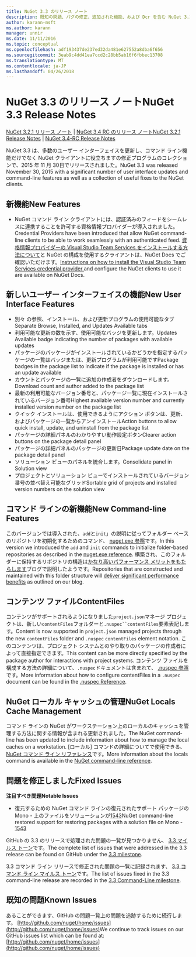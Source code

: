 ```yaml
---
title: NuGet 3.3 のリリース ノート
description: 既知の問題、バグの修正、追加された機能、および Dcr を含む NuGet 3.3 のリリース ノートです。
author: karann-msft
ms.author: karann
manager: unnir
ms.date: 11/11/2016
ms.topic: conceptual
ms.openlocfilehash: adf193437de237ed32da481e627552a8dba6f656
ms.sourcegitcommit: 3eab9c4dd41ea7ccd2c28bb5ab16f6fbbec13708
ms.translationtype: MT
ms.contentlocale: ja-JP
ms.lasthandoff: 04/26/2018
---
```

# <a name="nuget-33-release-notes"></a><span data-ttu-id="a4929-103">NuGet 3.3 のリリース ノート</span><span class="sxs-lookup"><span data-stu-id="a4929-103">NuGet 3.3 Release Notes</span></span>

<span data-ttu-id="a4929-104">[NuGet 3.2.1 リリース ノート](../release-notes/nuget-3.2.1.md) | [NuGet 3.4 RC のリリース ノート](../release-notes/nuget-3.4-RC.md)</span><span class="sxs-lookup"><span data-stu-id="a4929-104">[NuGet 3.2.1 Release Notes](../release-notes/nuget-3.2.1.md) | [NuGet 3.4-RC Release Notes](../release-notes/nuget-3.4-RC.md)</span></span>

<span data-ttu-id="a4929-105">NuGet 3.3 は、多数のユーザー インターフェイスを更新し、コマンド ライン機能だけでなく NuGet クライアントに役立ちますの修正プログラムのコレクションで、2015 年 11 月 30日でリリースされました。</span><span class="sxs-lookup"><span data-stu-id="a4929-105">NuGet 3.3 was released November 30, 2015 with a significant number of user interface updates and command-line features as well as a collection of useful fixes to the NuGet clients.</span></span>

## <a name="new-features"></a><span data-ttu-id="a4929-106">新機能</span><span class="sxs-lookup"><span data-stu-id="a4929-106">New Features</span></span>

* <span data-ttu-id="a4929-107">NuGet コマンド ライン クライアントには、認証済みのフィードをシームレスに連携することを許可する資格情報プロバイダーが導入されました。</span><span class="sxs-lookup"><span data-stu-id="a4929-107">Credential Providers have been introduced that allow NuGet command-line clients to be able to work seamlessly with an authenticated feed.</span></span> <span data-ttu-id="a4929-108">[資格情報プロバイダーの Visual Studio Team Services をインストールする方法について](../api/nuget-exe-credential-providers.md)と NuGet の構成を使用するクライアントは、NuGet Docs でご確認いただけます。</span><span class="sxs-lookup"><span data-stu-id="a4929-108">[Instructions on how to install the Visual Studio Team Services credential provider ](../api/nuget-exe-credential-providers.md) and configure the NuGet clients to use it are available on NuGet Docs.</span></span>

## <a name="new-user-interface-features"></a><span data-ttu-id="a4929-109">新しいユーザー インターフェイスの機能</span><span class="sxs-lookup"><span data-stu-id="a4929-109">New User Interface Features</span></span>

* <span data-ttu-id="a4929-110">別々 の参照、インストール、および更新プログラムの使用可能なタブ</span><span class="sxs-lookup"><span data-stu-id="a4929-110">Separate Browse, Installed, and Updates Available tabs</span></span>
* <span data-ttu-id="a4929-111">利用可能な更新の数を示す、使用可能なバッジを更新します。</span><span class="sxs-lookup"><span data-stu-id="a4929-111">Updates Available badge indicating the number of packages with available updates</span></span>
* <span data-ttu-id="a4929-112">パッケージのパッケージがインストールされているかどうかを指定するパッケージの一覧はバッジまたは、更新プログラムが利用可能です</span><span class="sxs-lookup"><span data-stu-id="a4929-112">Package badges in the package list to indicate if the package is installed or has an update available</span></span>
* <span data-ttu-id="a4929-113">カウントとパッケージの一覧に追加の作成者をダウンロードします。</span><span class="sxs-lookup"><span data-stu-id="a4929-113">Download count and author added to the package list</span></span>
* <span data-ttu-id="a4929-114">最新の利用可能なバージョン番号と、パッケージ一覧に現在インストールされているバージョン番号</span><span class="sxs-lookup"><span data-stu-id="a4929-114">Highest available version number and currently installed version number on the package list</span></span>
* <span data-ttu-id="a4929-115">クイック インストールは、使用できるようにアクション ボタンは、更新、およびパッケージの一覧からアンインストール</span><span class="sxs-lookup"><span data-stu-id="a4929-115">Action buttons to allow quick install, update, and uninstall from the package list</span></span>
* <span data-ttu-id="a4929-116">パッケージの詳細パネルのわかりやすい動作設定ボタン</span><span class="sxs-lookup"><span data-stu-id="a4929-116">Clearer action buttons on the package detail panel</span></span>
* <span data-ttu-id="a4929-117">パッケージの詳細パネルのパッケージの更新日</span><span class="sxs-lookup"><span data-stu-id="a4929-117">Package update date on the package detail panel</span></span>
* <span data-ttu-id="a4929-118">ソリューション ビューのパネルを統合します。</span><span class="sxs-lookup"><span data-stu-id="a4929-118">Consolidate panel in Solution view</span></span>
* <span data-ttu-id="a4929-119">プロジェクトとソリューション ビューでインストールされているバージョン番号の並べ替え可能なグリッド</span><span class="sxs-lookup"><span data-stu-id="a4929-119">Sortable grid of projects and installed version numbers on the solution view</span></span>

## <a name="new-command-line-features"></a><span data-ttu-id="a4929-120">コマンド ラインの新機能</span><span class="sxs-lookup"><span data-stu-id="a4929-120">New Command-line Features</span></span>

<span data-ttu-id="a4929-121">このバージョンでは導入された、`add`と`init`」の説明に従ってフォルダー ベースのリポジトリを初期化するためのコマンド、 [nuget.exe 参照](../tools/nuget-exe-cli-reference.md)です。</span><span class="sxs-lookup"><span data-stu-id="a4929-121">In this version we introduced the `add` and `init` commands to initialize folder-based repositories as described in the [nuget.exe reference](../tools/nuget-exe-cli-reference.md).</span></span> <span data-ttu-id="a4929-122">構築され、このフォルダーに保持するリポジトリの構造は[かなり高いパフォーマンス メリットをもたらします](http://blog.nuget.org/20150922/Accelerate-Package-Source.html)ブログで説明したようです。</span><span class="sxs-lookup"><span data-stu-id="a4929-122">Repositories that are constructed and maintained with this folder structure will [deliver significant performance benefits](http://blog.nuget.org/20150922/Accelerate-Package-Source.html) as outlined on our blog.</span></span>

## <a name="contentfiles"></a><span data-ttu-id="a4929-123">コンテンツ ファイル</span><span class="sxs-lookup"><span data-stu-id="a4929-123">ContentFiles</span></span>

<span data-ttu-id="a4929-124">コンテンツがサポートされるようになりました`project.json`マネージ プロジェクトは、新しい`contentFiles`フォルダーと`.nuspec``contentFiles`要素表記します。</span><span class="sxs-lookup"><span data-stu-id="a4929-124">Content is now supported in `project.json` managed projects through the new `contentFiles` folder and `.nuspec` `contentFiles` element notation.</span></span>  <span data-ttu-id="a4929-125">このコンテンツは、プロジェクト システムとのやり取りのパッケージの作成者によって直接指定できます。</span><span class="sxs-lookup"><span data-stu-id="a4929-125">This content can be more directly specified by the package author for interactions with project systems.</span></span>  <span data-ttu-id="a4929-126">コンテンツ ファイルを構成する方法の詳細について、`.nuspec`ドキュメントは含まれて、 [.nuspec 参照](../reference/nuspec.md)です。</span><span class="sxs-lookup"><span data-stu-id="a4929-126">More information about how to configure contentFiles in a `.nuspec` document can be found in the [.nuspec Reference](../reference/nuspec.md).</span></span>

## <a name="nuget-locals-cache-management"></a><span data-ttu-id="a4929-127">NuGet ローカル キャッシュの管理</span><span class="sxs-lookup"><span data-stu-id="a4929-127">NuGet Locals Cache Management</span></span>

<span data-ttu-id="a4929-128">コマンド ラインの NuGet がワークステーション上のローカルのキャッシュを管理する方法に関する情報が含まれる更新されました。</span><span class="sxs-lookup"><span data-stu-id="a4929-128">The NuGet command-line has been updated to include information about how to manage the local caches on a workstation.</span></span>  <span data-ttu-id="a4929-129">[ローカル] コマンドの詳細についてで使用できる、 [NuGet コマンド ライン リファレンス](../tools/cli-ref-locals.md)です。</span><span class="sxs-lookup"><span data-stu-id="a4929-129">More information about the locals command is available in the [NuGet command-line reference](../tools/cli-ref-locals.md).</span></span>

## <a name="fixed-issues"></a><span data-ttu-id="a4929-130">問題を修正しました</span><span class="sxs-lookup"><span data-stu-id="a4929-130">Fixed Issues</span></span>

<span data-ttu-id="a4929-131">**注目すべき問題**</span><span class="sxs-lookup"><span data-stu-id="a4929-131">**Notable Issues**</span></span>

* <span data-ttu-id="a4929-132">復元するための NuGet コマンド ラインの復元されたサポート パッケージの Mono - 上のファイルをソリューションが[1543](https://github.com/NuGet/Home/issues/1543)</span><span class="sxs-lookup"><span data-stu-id="a4929-132">NuGet command-line restored support for restoring packages with a solution file on Mono - [1543](https://github.com/NuGet/Home/issues/1543)</span></span>

<span data-ttu-id="a4929-133">GitHub の 3.3 のリリースで処理された問題の一覧が見つかりません、 [3.3 マイルス トーン](https://github.com/NuGet/Home/issues?q=is%3Aissue+milestone%3A3.3.0+is%3Aclosed)です。</span><span class="sxs-lookup"><span data-stu-id="a4929-133">The complete list of issues that were addressed in the 3.3 release can be found on GitHub under the [3.3 milestone](https://github.com/NuGet/Home/issues?q=is%3Aissue+milestone%3A3.3.0+is%3Aclosed).</span></span>

<span data-ttu-id="a4929-134">3.3 コマンド ライン リリースで修正された問題の一覧に記録されます、 [3.3 コマンド ライン マイルス トーン](https://github.com/NuGet/Home/issues?q=is%3Aissue+is%3Aclosed+milestone%3A3.3.0-commandline)です。</span><span class="sxs-lookup"><span data-stu-id="a4929-134">The list of issues fixed in the 3.3 command-line release are recorded in the [3.3 Command-Line milestone](https://github.com/NuGet/Home/issues?q=is%3Aissue+is%3Aclosed+milestone%3A3.3.0-commandline).</span></span>

## <a name="known-issues"></a><span data-ttu-id="a4929-135">既知の問題</span><span class="sxs-lookup"><span data-stu-id="a4929-135">Known Issues</span></span>

<span data-ttu-id="a4929-136">あることができます、GitHub の問題一覧上の問題を追跡するために続行します。 [http://github.com/nuget/home/issues](http://github.com/nuget/home/issues)</span><span class="sxs-lookup"><span data-stu-id="a4929-136">We continue to track issues on our GitHub issues list which can be found at: [http://github.com/nuget/home/issues](http://github.com/nuget/home/issues)</span></span>